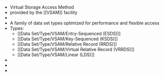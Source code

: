 - Virtual Storage Access Method
- provided by the [[VSAM]] facility
-
- A family of data set types optimized for performance and flexible access
- Types:
	- [[Data Set/Type/VSAM/Entry-Sequenced (ESDS)]]
	- [[Data Set/Type/VSAM/Key-Sequenced (KSDS)]]
	- [[Data Set/Type/VSAM/Relative Record (RRDS)]]
	- [[Data Set/Type/VSAM/Virtual Relative Record (VRRDS)]]
	- [[Data Set/Type/VSAM/Linear (LDS)]]
-
-
-
